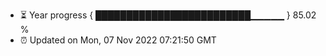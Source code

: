 - ⏳ Year progress { █████████████████████████▁▁▁▁▁ } 85.02 %
- ⏰ Updated on Mon, 07 Nov 2022 07:21:50 GMT

